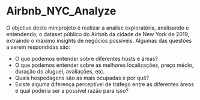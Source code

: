 # Airbnb_NYC_Analyze

O objetivo deste miniprojeto é realizar a analise exploratória, analisando e entendendo, o dataset público do Airbnb da cidade de New York de 2019, extraindo o máximo insights de negócios possíveis. Algumas das questões a serem respondidas são:

- O que podemos entender sobre diferentes hosts e áreas?
- O que podemos entender sobre as melhores localizações, preço médio, duração do aluguel, avaliações, etc.
- Quais hospedagens são as mais ocupadas e por quê?
- Existe alguma diferença perceptível de tráfego entre as diferentes áreas e qual poderia ser a possivel razão para isso?
